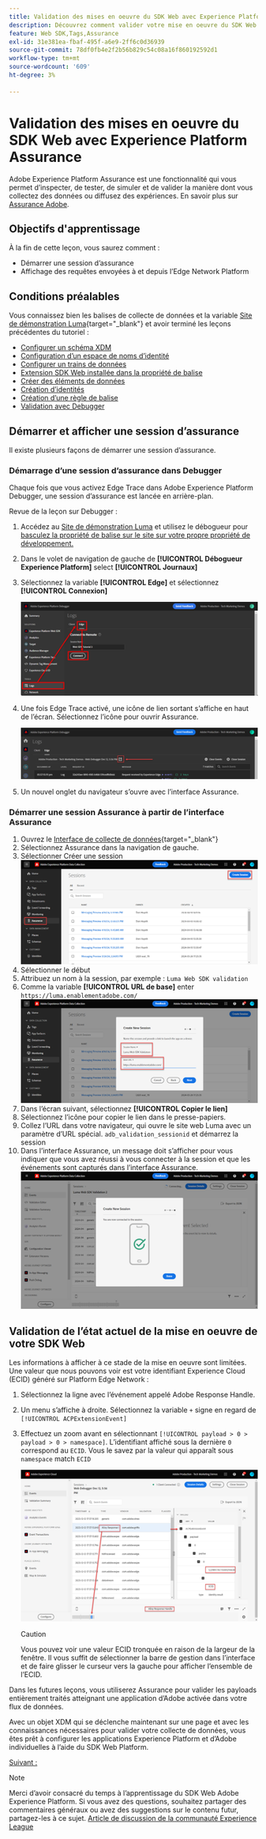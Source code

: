 ```yaml
---
title: Validation des mises en oeuvre du SDK Web avec Experience Platform Assurance
description: Découvrez comment valider votre mise en oeuvre du SDK Web Platform avec Adobe Experience Platform Assurance. Cette leçon fait partie du tutoriel Mise en oeuvre de Adobe Experience Cloud avec le SDK Web .
feature: Web SDK,Tags,Assurance
exl-id: 31e381ea-fbaf-495f-a6e9-2ff6c0d36939
source-git-commit: 78df0fb4e2f2b56b829c54c08a16f860192592d1
workflow-type: tm+mt
source-wordcount: '609'
ht-degree: 3%

---
```


# Validation des mises en oeuvre du SDK Web avec Experience Platform Assurance

Adobe Experience Platform Assurance est une fonctionnalité qui vous permet d’inspecter, de tester, de simuler et de valider la manière dont vous collectez des données ou diffusez des expériences. En savoir plus sur [Assurance Adobe](https://experienceleague.adobe.com/en/docs/experience-platform/assurance/home).


## Objectifs d&#39;apprentissage

À la fin de cette leçon, vous saurez comment :

* Démarrer une session d’assurance
* Affichage des requêtes envoyées à et depuis l’Edge Network Platform

## Conditions préalables

Vous connaissez bien les balises de collecte de données et la variable [Site de démonstration Luma](https://luma.enablementadobe.com/content/luma/us/en.html){target="_blank"} et avoir terminé les leçons précédentes du tutoriel :

* [Configurer un schéma XDM](configure-schemas.md)
* [Configuration d’un espace de noms d’identité](configure-identities.md)
* [Configurer un trains de données](configure-datastream.md)
* [Extension SDK Web installée dans la propriété de balise](install-web-sdk.md)
* [Créer des éléments de données](create-data-elements.md)
* [Création d’identités](create-identities.md)
* [Création d’une règle de balise](create-tag-rule.md)
* [Validation avec Debugger](validate-with-debugger.md)


## Démarrer et afficher une session d’assurance

Il existe plusieurs façons de démarrer une session d’assurance.

### Démarrage d’une session d’assurance dans Debugger

Chaque fois que vous activez Edge Trace dans Adobe Experience Platform Debugger, une session d’assurance est lancée en arrière-plan.

Revue de la leçon sur Debugger :

1. Accédez au [Site de démonstration Luma](https://luma.enablementadobe.com/content/luma/us/en.html) et utilisez le débogueur pour [basculez la propriété de balise sur le site sur votre propre propriété de développement.](validate-with-debugger.md#use-the-experience-platform-debugger-to-map-to-your-tags-property)
1. Dans le volet de navigation de gauche de **[!UICONTROL Débogueur Experience Platform]** select **[!UICONTROL Journaux]**
1. Sélectionnez la variable **[!UICONTROL Edge]** et sélectionnez **[!UICONTROL Connexion]**

   ![Connexion à Edge Trace](assets/analytics-debugger-edgeTrace.png)
1. Une fois Edge Trace activé, une icône de lien sortant s’affiche en haut de l’écran. Sélectionnez l’icône pour ouvrir Assurance.

   ![Démarrer la session Assurance](assets/validate-debugger-start-assurnance.png)

1. Un nouvel onglet du navigateur s’ouvre avec l’interface Assurance.

### Démarrer une session Assurance à partir de l’interface Assurance

1. Ouvrez le [Interface de collecte de données](https://experience.adobe.com/#/data-collection/home){target="_blank"}
1. Sélectionnez Assurance dans la navigation de gauche.
1. Sélectionner Créer une session
   ![Création d’une session d’assurance](assets/assurance-create-session.png)
1. Sélectionner le début
1. Attribuez un nom à la session, par exemple : `Luma Web SDK validation`
1. Comme la variable **[!UICONTROL URL de base]** enter `https://luma.enablementadobe.com/`
   ![Attribution d’un nom à la session Assurance](assets/assurance-name-session.png)
1. Dans l’écran suivant, sélectionnez **[!UICONTROL Copier le lien]**
1. Sélectionnez l’icône pour copier le lien dans le presse-papiers.
1. Collez l’URL dans votre navigateur, qui ouvre le site web Luma avec un paramètre d’URL spécial. `adb_validation_sessionid` et démarrez la session
1. Dans l’interface Assurance, un message doit s’afficher pour vous indiquer que vous avez réussi à vous connecter à la session et que les événements sont capturés dans l’interface Assurance.
   ![La session d’assurance est connectée.](assets/assurance-success.png)

## Validation de l’état actuel de la mise en oeuvre de votre SDK Web

Les informations à afficher à ce stade de la mise en oeuvre sont limitées. Une valeur que nous pouvons voir est votre identifiant Experience Cloud (ECID) généré sur Platform Edge Network :

1. Sélectionnez la ligne avec l’événement appelé Adobe Response Handle.
1. Un menu s’affiche à droite. Sélectionnez la variable `+` signe en regard de `[!UICONTROL ACPExtensionEvent]`
1. Effectuez un zoom avant en sélectionnant `[!UICONTROL payload > 0 > payload > 0 > namespace]`. L’identifiant affiché sous la dernière `0` correspond au `ECID`. Vous le savez par la valeur qui apparaît sous `namespace` match `ECID`

   ![Assurance validate ECID](assets/validate-assurance-ecid.png)

   >[!CAUTION]
   >
   >Vous pouvez voir une valeur ECID tronquée en raison de la largeur de la fenêtre. Il vous suffit de sélectionner la barre de gestion dans l’interface et de faire glisser le curseur vers la gauche pour afficher l’ensemble de l’ECID.

Dans les futures leçons, vous utiliserez Assurance pour valider les payloads entièrement traités atteignant une application d’Adobe activée dans votre flux de données.

Avec un objet XDM qui se déclenche maintenant sur une page et avec les connaissances nécessaires pour valider votre collecte de données, vous êtes prêt à configurer les applications Experience Platform et d’Adobe individuelles à l’aide du SDK Web Platform.

[Suivant : ](setup-experience-platform.md)

>[!NOTE]
>
>Merci d’avoir consacré du temps à l’apprentissage du SDK Web Adobe Experience Platform. Si vous avez des questions, souhaitez partager des commentaires généraux ou avez des suggestions sur le contenu futur, partagez-les à ce sujet. [Article de discussion de la communauté Experience League](https://experienceleaguecommunities.adobe.com/t5/adobe-experience-platform-launch/tutorial-discussion-implement-adobe-experience-cloud-with-web/td-p/444996)
